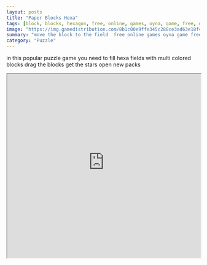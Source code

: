 ```yaml
---
layout: posts
title: "Paper Blocks Hexa"
tags: [block, blocks, hexagon, free, online, games, oyna, game, free, games, play, play, games]
image: "https://img.gamedistribution.com/8b1c00e9ffe345c288ce3ad63e18f43d.jpg"
summary: "move the block to the field  free online games oyna game free games play play games"
category: "Puzzle"
---
```


in this popular puzzle game you need to fill hexa fields with multi colored blocks drag the blocks get the stars open new packs

<iframe width="100%" height="480px;" src="https://html5.gamedistribution.com/8b1c00e9ffe345c288ce3ad63e18f43d/"></iframe>